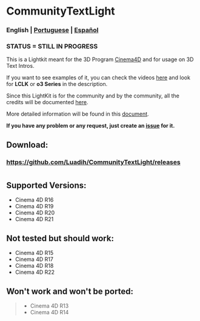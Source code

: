 # CommunityTextLight

### English | [Portuguese](https://github.com/Luadih/Luadh-ULK/blob/master/README_PT.md) | [Español](https://github.com/Luadih/Luadh-ULK/blob/master/README_ES.md)

### STATUS = STILL IN PROGRESS

This is a Lightkit meant for the 3D Program [Cinema4D](https://www.maxon.net/en-us/products/cinema-4d/overview/) and for usage on 3D Text Intros.

If you want to see examples of it, you can check the videos [here](https://www.youtube.com/c/LUADH/videos) and look for **LCLK** or **o3 Series** in the description.

Since this LightKit is for the community and by the community, all the credits will be documented [here](https://docs.google.com/spreadsheets/d/e/2PACX-1vTaE09cf2xnyOAca4uLXVFPUU-P1rSW2XUKSbnEpwk2W-SwlOZ6pKHbNpcV1aW9rYyMCBO2-297CW9h/pubhtml?gid=0&single=true).

More detailed information will be found in this [document](https://docs.google.com/document/d/1XJtCZ82iyey3agQ3-Oulmd6G4atuKC4-_pV607EnyS4/edit?usp=sharing).

**If you have any problem or any request, just create an [issue](https://github.com/Luadih/Luadh-ULK/issues/new) for it.**

## Download:

### https://github.com/Luadih/CommunityTextLight/releases

#

## Supported Versions:

- Cinema 4D R16
- Cinema 4D R19
- Cinema 4D R20
- Cinema 4D R21

## Not tested but should work:

- Cinema 4D R15
- Cinema 4D R17
- Cinema 4D R18
- Cinema 4D R22

## Won't work and won't be ported:

> - Cinema 4D R13
> - Cinema 4D R14
